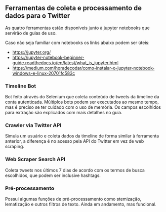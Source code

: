 ## Ferramentas de coleta e processamento de dados para o Twitter

As quatro ferramentas estão disponíveis junto à jupyter notebooks que servirão de guias de uso.

Caso não seja familiar com notebooks os links abaixo podem ser úteis:

- https://jupyter.org/
- https://jupyter-notebook-beginner-guide.readthedocs.io/en/latest/what_is_jupyter.html
- https://medium.com/horadecodar/como-instalar-o-jupyter-notebook-windows-e-linux-20701fc583c

### Timeline Bot

Bot feito através do Selenium que coleta conteúdo de tweets da timeline da conta autenticada. Múltiplos bots podem ser executados ao mesmo tempo, mas é preciso se ter cuidado com o uso de memória. Os campos escolhidos para extração são explicados com mais detalhes no guia.

### Crawler via Twitter API

Simula um usuário e coleta dados da timeline de forma similar à ferramenta anterior, a diferença é no acesso pela API do Twitter em vez de web scraping.

### Web Scraper Search API

Coleta tweets nos últimos 7 dias de acordo com os termos de busca escolhidos, que podem ser inclusive hashtags.


### Pré-processamento

Possui algumas funções de pré-processamento como stemização, lematização e outros filtros de texto. Ainda em andamento, mas funcional.
